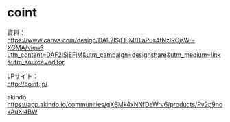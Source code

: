 # coint

資料：  
https://www.canva.com/design/DAF2lSjEFjM/BiaPus4tNzlRCjsW--XGMA/view?utm_content=DAF2lSjEFjM&utm_campaign=designshare&utm_medium=link&utm_source=editor  

LPサイト：  
http://coint.jp/  

akindo  
https://app.akindo.io/communities/gXBMk4xNNfDeWrv6/products/Pv2p9noxAuXl4BW  



